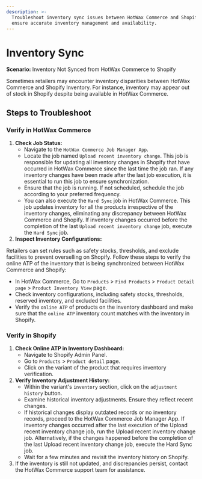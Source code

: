 ```yaml
---
description: >-
  Troubleshoot inventory sync issues between HotWax Commerce and Shopify to
  ensure accurate inventory management and availability.
---
```


# Inventory Sync

**Scenario:** Inventory Not Synced from HotWax Commerce to Shopify

Sometimes retailers may encounter inventory disparities between HotWax Commerce and Shopify Inventory. For instance, inventory may appear out of stock in Shopify despite being available in HotWax Commerce.

## Steps to Troubleshoot

### Verify in HotWax Commerce

1. **Check Job Status:**
   * Navigate to the `HotWax Commerce Job Manager App`.
   * Locate the job named `Upload recent inventory change`. This job is responsible for updating all inventory changes in Shopify that have occurred in HotWax Commerce since the last time the job ran. If any inventory changes have been made after the last job execution, it is essential to run this job to ensure synchronization.
   * Ensure that the job is running. If not scheduled, schedule the job according to your preferred frequency.
   * You can also execute the `Hard Sync` job in HotWax Commerce. This job updates inventory for all the products irrespective of the inventory changes, eliminating any discrepancy between HotWax Commerce and Shopify. If inventory changes occurred before the completion of the last `Upload recent inventory change` job, execute the `Hard Sync` job.
2. **Inspect Inventory Configurations:**

Retailers can set rules such as safety stocks, thresholds, and exclude facilities to prevent overselling on Shopify. Follow these steps to verify the online ATP of the inventory that is being synchronized between HotWax Commerce and Shopify:

* In HotWax Commerce, Go to `Products` > `Find Products` > `Product Detail page` > `Product Inventory View` page.
* Check inventory configurations, including safety stocks, thresholds, reserved inventory, and excluded facilities.
* Verify the `online ATP` of products on the inventory dashboard and make sure that the `online ATP` inventory count matches with the inventory in Shopify.

### Verify in Shopify

1. **Check Online ATP in Inventory Dashboard:**
   * Navigate to Shopify Admin Panel.
   * Go to `Products` > `Product detail` page.
   * Click on the variant of the product that requires inventory verification.
2. **Verify Inventory Adjustment History:**
   * Within the variant's `inventory` section, click on the `adjustment history` button.
   * Examine historical inventory adjustments. Ensure they reflect recent changes.
   * If historical changes display outdated records or no inventory records, proceed to the HotWax Commerce Job Manager App. If inventory changes occurred after the last execution of the Upload recent inventory change job, run the Upload recent inventory change job. Alternatively, if the changes happened before the completion of the last Upload recent inventory change job, execute the Hard Sync job.
   * Wait for a few minutes and revisit the inventory history on Shopify.
3. If the inventory is still not updated, and discrepancies persist, contact the HotWax Commerce support team for assistance.
